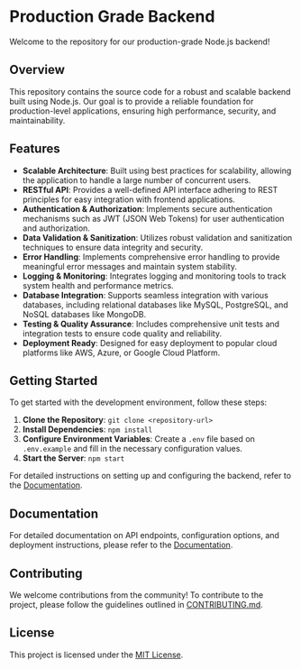 # Production Grade Backend

Welcome to the repository for our production-grade Node.js backend!

## Overview

This repository contains the source code for a robust and scalable backend built using Node.js. Our goal is to provide a reliable foundation for production-level applications, ensuring high performance, security, and maintainability.

## Features

- **Scalable Architecture**: Built using best practices for scalability, allowing the application to handle a large number of concurrent users.
- **RESTful API**: Provides a well-defined API interface adhering to REST principles for easy integration with frontend applications.
- **Authentication & Authorization**: Implements secure authentication mechanisms such as JWT (JSON Web Tokens) for user authentication and authorization.
- **Data Validation & Sanitization**: Utilizes robust validation and sanitization techniques to ensure data integrity and security.
- **Error Handling**: Implements comprehensive error handling to provide meaningful error messages and maintain system stability.
- **Logging & Monitoring**: Integrates logging and monitoring tools to track system health and performance metrics.
- **Database Integration**: Supports seamless integration with various databases, including relational databases like MySQL, PostgreSQL, and NoSQL databases like MongoDB.
- **Testing & Quality Assurance**: Includes comprehensive unit tests and integration tests to ensure code quality and reliability.
- **Deployment Ready**: Designed for easy deployment to popular cloud platforms like AWS, Azure, or Google Cloud Platform.

## Getting Started

To get started with the development environment, follow these steps:

1. **Clone the Repository**: `git clone <repository-url>`
2. **Install Dependencies**: `npm install`
3. **Configure Environment Variables**: Create a `.env` file based on `.env.example` and fill in the necessary configuration values.
4. **Start the Server**: `npm start`

For detailed instructions on setting up and configuring the backend, refer to the [Documentation](/docs).

## Documentation

For detailed documentation on API endpoints, configuration options, and deployment instructions, please refer to the [Documentation](/docs).

## Contributing

We welcome contributions from the community! To contribute to the project, please follow the guidelines outlined in [CONTRIBUTING.md](CONTRIBUTING.md).

## License

This project is licensed under the [MIT License](LICENSE).
